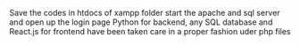 Save the codes in htdocs of xampp folder
start the apache and sql server and open up the login page
Python for backend, any SQL database and React.js
for frontend have been taken care in a proper fashion uder php files